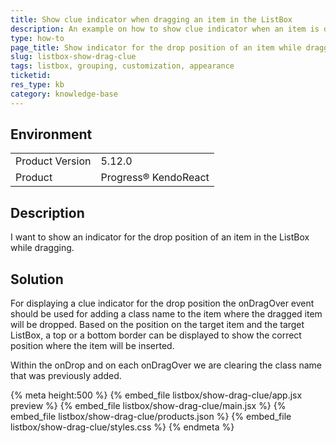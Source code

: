 ```yaml
---
title: Show clue indicator when dragging an item in the ListBox
description: An example on how to show clue indicator when an item is dragged in the ListBox
type: how-to
page_title: Show indicator for the drop position of an item while dragging - KendoReact ListBox
slug: listbox-show-drag-clue
tags: listbox, grouping, customization, appearance
ticketid: 
res_type: kb
category: knowledge-base
---
```


## Environment
<table>
    <tbody>
	    <tr>
	    	<td>Product Version</td>
	    	<td>5.12.0</td>
	    </tr>
	    <tr>
	    	<td>Product</td>
	    	<td>Progress® KendoReact</td>
	    </tr>
    </tbody>
</table>


## Description
I want to show an indicator for the drop position of an item in the ListBox while dragging.

## Solution
For displaying a clue indicator for the drop position the onDragOver event should be used for adding a class name to the item where the dragged item will be dropped. Based on the position on the target item and the target ListBox, a top or a bottom border can be displayed to show the correct position where the item will be inserted. 

Within the onDrop and on each onDragOver we are clearing the class name that was previously added.
 
{% meta height:500 %} 
{% embed_file listbox/show-drag-clue/app.jsx preview %} 
{% embed_file listbox/show-drag-clue/main.jsx %} 
{% embed_file listbox/show-drag-clue/products.json  %} 
{% embed_file listbox/show-drag-clue/styles.css  %} 
{% endmeta %}
